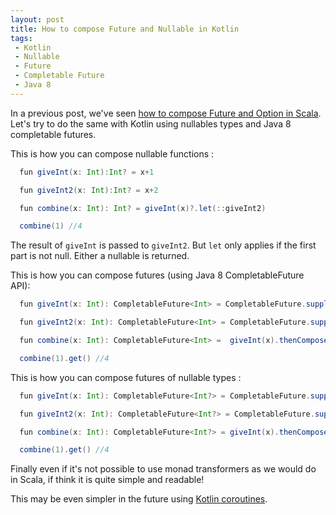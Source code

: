 ```yaml
---
layout: post
title: How to compose Future and Nullable in Kotlin
tags:
 - Kotlin
 - Nullable
 - Future
 - Completable Future
 - Java 8
---
```


In a previous post, we've seen [how to compose Future and Option in Scala](http://loicdescotte.github.io/posts/scala-compose-option-future/). Let's try to do the same with Kotlin using nullables types and Java 8 completable futures.

This is how you can compose nullable functions :

```scala
  fun giveInt(x: Int):Int? = x+1

  fun giveInt2(x: Int):Int? = x+2

  fun combine(x: Int): Int? = giveInt(x)?.let(::giveInt2)

  combine(1) //4
```
The result of `giveInt` is passed to `giveInt2`. But `let` only applies if the first part is not null. Either a nullable is returned.


This is how you can compose futures (using Java 8 CompletableFuture API):

```scala
  fun giveInt(x: Int): CompletableFuture<Int> = CompletableFuture.supplyAsync({ x + 1 })

  fun giveInt2(x: Int): CompletableFuture<Int> = CompletableFuture.supplyAsync({ x + 2 })

  fun combine(x: Int): CompletableFuture<Int> =  giveInt(x).thenCompose(::giveInt2)

  combine(1).get() //4
```

This is how you can compose futures of nullable types :

```scala
  fun giveInt(x: Int): CompletableFuture<Int?> = CompletableFuture.supplyAsync({ x + 1 })

  fun giveInt2(x: Int): CompletableFuture<Int?> = CompletableFuture.supplyAsync({ x + 2 })

  fun combine(x: Int): CompletableFuture<Int?> = giveInt(x).thenCompose({ it?.let(::giveInt2) })

  combine(1).get() //4
```

Finally even if it's not possible to use monad transformers as we would do in Scala, if think it is quite simple and readable!

This may be even simpler in the future using [Kotlin coroutines](https://github.com/Kotlin/kotlin-coroutines).
